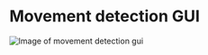 Movement detection GUI 
==========================

![Image of movement detection gui](/move_detect.png?raw=true "Screen shot of movement detector")